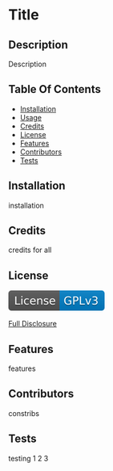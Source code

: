 # Title



## Description
  
  Description



## Table Of Contents

* [Installation](#installation)
* [Usage](#usage)
* [Credits](#credits)
* [License](#license)
* [Features](#features)
* [Contributors](#contributors)
* [Tests](#tests)





## Installation

installation





## Credits

credits for all



## License

[![License: GPL v3](./assets/images/license-GPLv3-blue.svg)](./assets/license-docs/pretext/gpl-v3-pre.txt)

[Full Disclosure](./assets/license-docs/full-disclosure/gpl-v3.txt)



## Features

features



## Contributors

constribs



## Tests

testing 1 2 3




